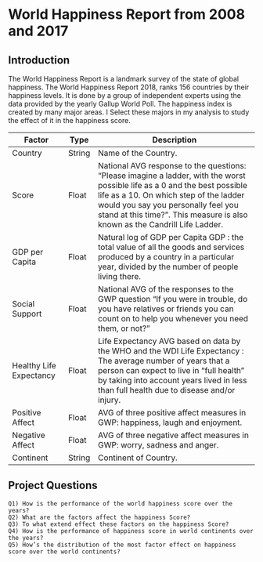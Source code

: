# World Happiness Report from 2008 and 2017

## Introduction
The World Happiness Report is a landmark survey of the state of global happiness. The World Happiness Report 2018, ranks 156 countries by their happiness levels. It is done by a group of independent experts using the data provided by the yearly Gallup World Poll. The happiness index is created by many major areas. I Select these majors in my analysis to study the effect of it in the happiness score.

Factor | Type | Description
------ | ---- | -----------
Country| String | Name of the Country.
Score | Float | National AVG response to the questions: “Please imagine a ladder, with the worst possible life as a 0 and the best possible life as a 10. On which step of the ladder would you say you personally feel you stand at this time?”. This measure is also known as the Candrill Life Ladder.
GDP per Capita| Float | Natural log of GDP per Capita GDP : the total value of all the goods and services produced by a country in a particular year, divided by the number of people living there.
Social Support | Float | National AVG of the responses to the GWP question “If you were in trouble, do you have relatives or friends you can count on to help you whenever you need them, or not?”
Healthy Life Expectancy |Float| Life Expectancy AVG based on data by the WHO and the WDI Life Expectancy : The average number of years that a person can expect to live in “full health” by taking into account years lived in less than full health due to disease and/or injury.
Positive Affect |Float| AVG of three positive affect measures in GWP: happiness, laugh and enjoyment.
Negative Affect |Float| AVG of three negative affect measures in GWP: worry, sadness and anger.
Continent |String| Continent of Country.

## Project Questions
    Q1) How is the performance of the world happiness score over the years?
    Q2) What are the factors affect the happiness Score?
    Q3) To what extend effect these factors on the happiness Score?
    Q4) How is the performance of happiness score in world continents over the years?
    Q5) How’s the distribution of the most factor effect on happiness score over the world continents?
